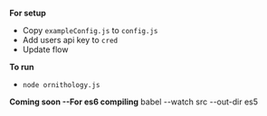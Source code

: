 **For setup**

 - Copy `exampleConfig.js` to `config.js` 
 - Add users api key to `cred`
 - Update flow 

**To run**

 - `node ornithology.js`

**Coming soon --For es6 compiling**
babel --watch src --out-dir es5
